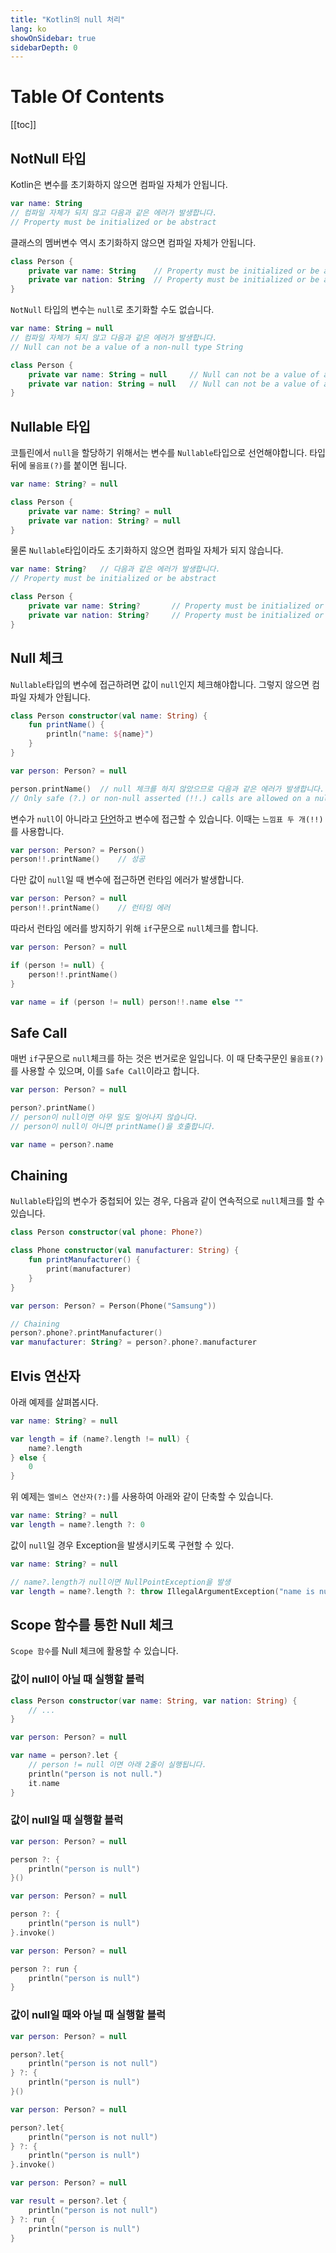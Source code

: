 ```yaml
---
title: "Kotlin의 null 처리"
lang: ko
showOnSidebar: true
sidebarDepth: 0
---
```


# Table Of Contents
[[toc]]

## NotNull 타입 
Kotlin은 변수를 초기화하지 않으면 컴파일 자체가 안됩니다.
``` kotlin
var name: String
// 컴파일 자체가 되지 않고 다음과 같은 에러가 발생합니다.
// Property must be initialized or be abstract
```
클래스의 멤버변수 역시 초기화하지 않으면 컴파일 자체가 안됩니다.
``` kotlin
class Person {
    private var name: String    // Property must be initialized or be abstract
    private var nation: String  // Property must be initialized or be abstract
}
```
`NotNull` 타입의 변수는 `null`로 초기화할 수도 없습니다.
``` kotlin
var name: String = null	
// 컴파일 자체가 되지 않고 다음과 같은 에러가 발생합니다.
// Null can not be a value of a non-null type String
```
``` kotlin
class Person {
    private var name: String = null     // Null can not be a value of a non-null type String
    private var nation: String = null   // Null can not be a value of a non-null type String
}
```
## Nullable 타입 
코틀린에서 `null`을 할당하기 위해서는 변수를 `Nullable`타입으로 선언해야합니다. 타입 뒤에 `물음표(?)`를 붙이면 됩니다.
``` kotlin
var name: String? = null

class Person {
    private var name: String? = null
    private var nation: String? = null
}
```

물론 `Nullable`타입이라도 초기화하지 않으면 컴파일 자체가 되지 않습니다.
``` kotlin
var name: String?   // 다음과 같은 에러가 발생합니다.
// Property must be initialized or be abstract
```
``` kotlin
class Person {
    private var name: String?       // Property must be initialized or be abstract
    private var nation: String?     // Property must be initialized or be abstract
}
```

## Null 체크
`Nullable`타입의 변수에 접근하려면 값이 `null`인지 체크해야합니다. 그렇지 않으면 컴파일 자체가 안됩니다.

``` kotlin
class Person constructor(val name: String) {
    fun printName() {
        println("name: ${name}")
    }
}

var person: Person? = null

person.printName()  // null 체크를 하지 않았으므로 다음과 같은 에러가 발생합니다.
// Only safe (?.) or non-null asserted (!!.) calls are allowed on a nullable receiver of type Person?
```
변수가 `null`이 아니라고 <u>단언</u>하고 변수에 접근할 수 있습니다. 이때는 `느낌표 두 개(!!)`를 사용합니다.
``` kotlin
var person: Person? = Person()
person!!.printName()    // 성공
```
다만 값이 `null`일 때 변수에 접근하면 런타임 에러가 발생합니다.
``` kotlin
var person: Person? = null
person!!.printName()    // 런타임 에러
```
따라서 런타임 에러를 방지하기 위해 `if`구문으로 `null`체크를 합니다. 
``` kotlin
var person: Person? = null

if (person != null) {
    person!!.printName()
}

var name = if (person != null) person!!.name else ""
```

## Safe Call
매번 `if`구문으로 `null`체크를 하는 것은 번거로운 일입니다. 이 때 단축구문인 `물음표(?)`를 사용할 수 있으며, 이를 `Safe Call`이라고 합니다.
``` kotlin
var person: Person? = null

person?.printName()
// person이 null이면 아무 일도 일어나지 않습니다.
// person이 null이 아니면 printName()을 호출합니다.

var name = person?.name
``` 
## Chaining
`Nullable`타입의 변수가 중첩되어 있는 경우, 다음과 같이 연속적으로 `null`체크를 할 수 있습니다.
``` kotlin
class Person constructor(val phone: Phone?)

class Phone constructor(val manufacturer: String) {
    fun printManufacturer() {
        print(manufacturer)
    }
}

var person: Person? = Person(Phone("Samsung"))

// Chaining
person?.phone?.printManufacturer()
var manufacturer: String? = person?.phone?.manufacturer
```

## Elvis 연산자
아래 예제를 살펴봅시다.
``` kotlin
var name: String? = null

var length = if (name?.length != null) {
    name?.length
} else {
    0
}
```
위 예제는 `엘비스 연산자(?:)`를 사용하여 아래와 같이 단축할 수 있습니다. 
``` kotlin
var name: String? = null
var length = name?.length ?: 0
```
값이 `null`일 경우 Exception을 발생시키도록 구현할 수 있다.
``` kotlin
var name: String? = null

// name?.length가 null이면 NullPointException을 발생
var length = name?.length ?: throw IllegalArgumentException("name is null")
```

## Scope 함수를 통한 Null 체크
`Scope 함수`를 Null 체크에 활용할 수 있습니다.

### 값이 null이 아닐 때 실행할 블럭
``` kotlin
class Person constructor(var name: String, var nation: String) { 
    // ... 
}

var person: Person? = null

var name = person?.let { 
    // person != null 이면 아래 2줄이 실행됩니다.
    println("person is not null.")
    it.name
}
```
### 값이 null일 때 실행할 블럭
``` kotlin
var person: Person? = null

person ?: {
    println("person is null")
}()
```
``` kotlin
var person: Person? = null

person ?: {
    println("person is null")
}.invoke()
```
``` kotlin
var person: Person? = null

person ?: run {
    println("person is null")
}
```
### 값이 null일 때와 아닐 때 실행할 블럭
``` kotlin
var person: Person? = null

person?.let{
    println("person is not null")
} ?: {
    println("person is null")
}()
```
``` kotlin
var person: Person? = null

person?.let{
    println("person is not null")
} ?: {
    println("person is null")
}.invoke()
```
``` kotlin
var person: Person? = null

var result = person?.let {
    println("person is not null")
} ?: run {
    println("person is null")
}
```